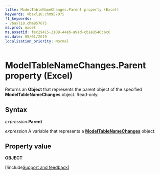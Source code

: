 ```yaml
---
title: ModelTableNameChanges.Parent property (Excel)
keywords: vbaxl10.chm957075
f1_keywords:
- vbaxl10.chm957075
ms.prod: excel
ms.assetid: fec29415-2108-44eb-a9ad-cb1e8546c6c6
ms.date: 05/01/2019
localization_priority: Normal
---
```



# ModelTableNameChanges.Parent property (Excel)

Returns an **Object** that represents the parent object of the specified **ModelTableNameChanges** object. Read-only.


## Syntax

_expression_.**Parent**

_expression_ A variable that represents a **[ModelTableNameChanges](Excel.modeltablenamechanges.md)** object.


## Property value

**OBJECT**




[!include[Support and feedback](~/includes/feedback-boilerplate.md)]